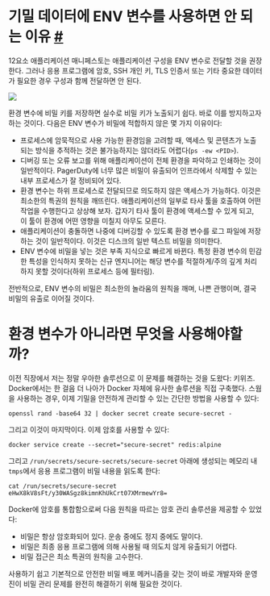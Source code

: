 # 기밀 데이터에 ENV 변수를 사용하면 안 되는 이유 [#](https://blog.diogomonica.com//2017/03/27/why-you-shouldnt-use-env-variables-for-secret-data/)

12요소 애플리케이션 매니페스토는 애플리케이션 구성을 ENV 변수로 전달할 것을 권장한다. 그러나 응용
프로그램에 암호, SSH 개인 키, TLS 인증서 또는 기타 중요한 데이터가 필요한 경우 구성과 함께 전달하면
안 된다.

![](https://blog.diogomonica.com/content/images/2017/03/Screenshot-2017-03-27-09.08.29.png)

환경 변수에 비밀 키를 저장하면 실수로 비밀 키가 노출되기 쉽다. 바로 이를 방지하고자 하는 것이다. 다음은
ENV 변수가 비밀에 적합하지 않은 몇 가지 이유이다:

- 프로세스에 암묵적으로 사용 가능한 환경임을 고려할 때, 액세스 및 콘텐츠가 노출되는 방식을 추적하는 것은
불가능하지는 않더라도 어렵다(`ps -ew <PID>`).
- 디버깅 또는 오류 보고를 위해 애플리케이션이 전체 환경을 파악하고 인쇄하는 것이 일반적이다. PagerDuty에
너무 많은 비밀이 유출되어 인프라에서 삭제할 수 있는 내부 프로세스가 잘 정비되어 있다.
- 환경 변수는 하위 프로세스로 전달되므로 의도하지 않은 액세스가 가능하다. 이것은 최소한의 특권의 원칙을
깨뜨린다. 애플리케이션의 일부로 타사 툴을 호출하여 어떤 작업을 수행한다고 상상해 보자. 갑자기 타사 툴이
환경에 액세스할 수 있게 되고, 이 툴이 환경에 어떤 영향을 미칠지 아무도 모른다.
- 애플리케이션이 충돌하면 나중에 디버깅할 수 있도록 환경 변수를 로그 파일에 저장하는 것이 일반적이다. 이것은
디스크의 일반 텍스트 비밀을 의미한다.
- ENV 변수에 비밀을 넣는 것은 부족 지식으로 빠르게 바뀐다. 특정 환경 변수의 민감한 특성을 인식하지 못하는
신규 엔지니어는 해당 변수를 적절하게/주의 깊게 처리하지 못할 것이다(하위 프로세스 등에 필터링).

전반적으로, ENV 변수의 비밀은 최소한의 놀라움의 원칙을 깨며, 나쁜 관행이며, 결국 비밀의 유출로 이어질
것이다.

# 환경 변수가 아니라면 무엇을 사용해야할까?

이전 직장에서 저는 정말 우아한 솔루션으로 이 문제를 해결하는 것을 도왔다: 키위즈. Docker에서는 한 걸음
더 나아가 Docker 자체에 유사한 솔루션을 직접 구축했다. 스웜을 사용하는 경우, 이제 기밀을 안전하게 관리할 
수 있는 간단한 방법을 사용할 수 있다:

```
openssl rand -base64 32 | docker secret create secure-secret -
```

그리고 이것이 마지막이다. 이제 암호를 사용할 수 있다:

```
docker service create --secret="secure-secret" redis:alpine
```

그리고 `/run/secrets/secure-secrets/secure-secret` 아래에 생성되는 메모리 내 `tmps`에서
응용 프로그램이 비밀 내용을 읽도록 한다:

```
cat /run/secrets/secure-secret
eHwX8kV8sFt/y30WASgz8kimnKhUkCrt07XMrmewYr8=
```

Docker에 암호를 통합함으로써 다음 원칙을 따르는 암호 관리 솔루션을 제공할 수 있었다:

- 비밀은 항상 암호화되어 있다. 운송 중에도 정지 중에도 말이다.
- 비밀은 최종 응용 프로그램에 의해 사용될 때 의도치 않게 유출되기 어렵다.
- 비밀 접근은 최소 특권의 원칙을 고수한다.

사용하기 쉽고 기본적으로 안전한 비밀 배포 메커니즘을 갖는 것이 바로 개발자와 운영진이 비밀 관리 문제를
완전히 해결하기 위해 필요한 것이다.